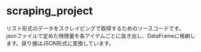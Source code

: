 # scraping_project
リスト形式のデータをスクレイピングで取得するためのソースコードです。<br>
jsonファイルで定めた特徴量を各アイテムごとに抜き出し、DataFrameに格納します。戻り値はJSON形式に変換しています。